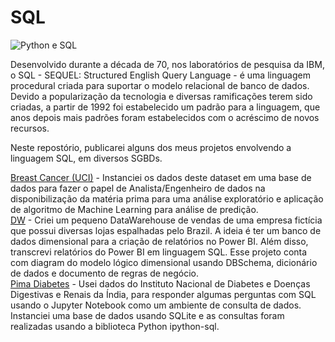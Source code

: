 # SQL

![Python e SQL](https://www.freecodecamp.org/news/content/images/size/w2000/2020/08/Untitled-design-1-.png)

Desenvolvido durante a década de 70, nos laboratórios de pesquisa da IBM, o SQL - SEQUEL: Structured English Query Language - é uma linguagem procedural criada para suportar o modelo relacional de banco de dados. Devido a popularização da tecnologia e diversas ramificações terem sido criadas, a partir de 1992 foi estabelecido um padrão para a linguagem, que anos depois mais padrões foram estabelecidos com o acréscimo de novos recursos.

Neste repostório, publicarei alguns dos meus projetos envolvendo a linguagem SQL, em diversos SGBDs.

[Breast Cancer (UCI)](https://github.com/carlosr-henriques/SQL/tree/main/Breast%20Cancer%20(UCI)) - Instanciei os dados deste dataset em uma base de dados para fazer o papel de Analista/Engenheiro de dados na disponibilização da matéria prima para uma análise exploratório e aplicação de algoritmo de Machine Learning para análise de predição.  
[DW](https://github.com/carlosr-henriques/SQL/tree/main/DW) - Criei um pequeno DataWarehouse de vendas de uma empresa fictícia que possui diversas lojas espalhadas pelo Brazil. A ideia é ter um banco de dados dimensional para a criação de relatórios no Power BI. Além disso, transcrevi relatórios do Power BI em linguagem SQL. Esse projeto conta com diagram do modelo lógico dimensional usando DBSchema, dicionário de dados e documento de regras de negócio.  
[Pima Diabetes](https://github.com/carlosr-henriques/SQL/tree/main/Pima%20Diabetes) - Usei dados do Instituto Nacional de Diabetes e Doenças Digestivas e Renais da Índia, para responder algumas perguntas com SQL usando o Jupyter Notebook como um ambiente de consulta de dados. Instanciei uma base de dados usando SQLite e as consultas foram realizadas usando a biblioteca Python ipython-sql.
